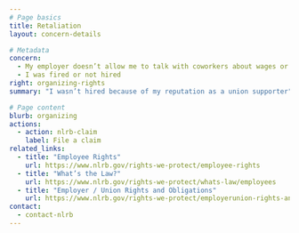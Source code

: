 ```yaml
---
# Page basics
title: Retaliation
layout: concern-details

# Metadata
concern:
  - My employer doesn’t allow me to talk with coworkers about wages or working conditions
  - I was fired or not hired
right: organizing-rights
summary: "I wasn’t hired because of my reputation as a union supporter"

# Page content
blurb: organizing
actions:
  - action: nlrb-claim
    label: File a claim
related_links:
  - title: "Employee Rights"
    url: https://www.nlrb.gov/rights-we-protect/employee-rights
  - title: "What’s the Law?"
    url: https://www.nlrb.gov/rights-we-protect/whats-law/employees
  - title: "Employer / Union Rights and Obligations"
    url: https://www.nlrb.gov/rights-we-protect/employerunion-rights-and-obligations
contact:
  - contact-nlrb
---
```

